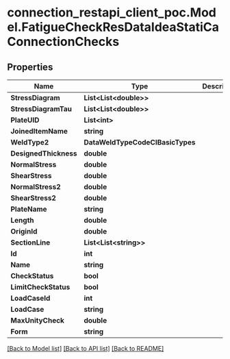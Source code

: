 # connection_restapi_client_poc.Model.FatigueCheckResDataIdeaStatiCaConnectionChecks

## Properties

Name | Type | Description | Notes
------------ | ------------- | ------------- | -------------
**StressDiagram** | **List&lt;List&lt;double&gt;&gt;** |  | [optional] 
**StressDiagramTau** | **List&lt;List&lt;double&gt;&gt;** |  | [optional] 
**PlateUID** | **List&lt;int&gt;** |  | [optional] 
**JoinedItemName** | **string** |  | [optional] 
**WeldType2** | **DataWeldTypeCodeCIBasicTypes** |  | [optional] 
**DesignedThickness** | **double** |  | [optional] 
**NormalStress** | **double** |  | [optional] 
**ShearStress** | **double** |  | [optional] 
**NormalStress2** | **double** |  | [optional] 
**ShearStress2** | **double** |  | [optional] 
**PlateName** | **string** |  | [optional] 
**Length** | **double** |  | [optional] 
**OriginId** | **double** |  | [optional] 
**SectionLine** | **List&lt;List&lt;string&gt;&gt;** |  | [optional] 
**Id** | **int** |  | [optional] 
**Name** | **string** |  | [optional] 
**CheckStatus** | **bool** |  | [optional] 
**LimitCheckStatus** | **bool** |  | [optional] 
**LoadCaseId** | **int** |  | [optional] 
**LoadCase** | **string** |  | [optional] 
**MaxUnityCheck** | **double** |  | [optional] 
**Form** | **string** |  | [optional] 

[[Back to Model list]](../README.md#documentation-for-models) [[Back to API list]](../README.md#documentation-for-api-endpoints) [[Back to README]](../README.md)

